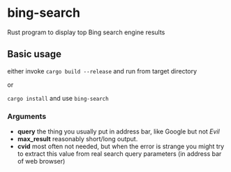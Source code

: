 # bing-search
Rust program to display top Bing search engine results

## Basic usage

either invoke `cargo build --release` and run from target 
directory

or

`cargo install` and use `bing-search`

### Arguments

- **query** the thing you usually put in address bar, like Google
    but not _Evil_
- **max_result** reasonably short/long output.
- **cvid** most often not needed, but when the error is strange
    you might try to extract this value from real search query
    parameters (in address bar of web browser)